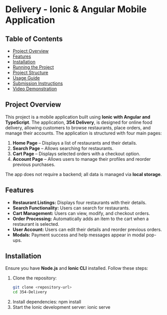 # Delivery - Ionic & Angular Mobile Application

## Table of Contents
- [Project Overview](#project-overview)
- [Features](#features)
- [Installation](#installation)
- [Running the Project](#running-the-project)
- [Project Structure](#project-structure)
- [Usage Guide](#usage-guide)
- [Submission Instructions](#submission-instructions)
- [Video Demonstration](#video-demonstration)

## Project Overview
This project is a mobile application built using **Ionic with Angular and TypeScript**. The application, **354 Delivery**, is designed for online food delivery, allowing customers to browse restaurants, place orders, and manage their accounts. The application is structured with four main pages:
1. **Home Page** – Displays a list of restaurants and their details.
2. **Search Page** – Allows searching for restaurants.
3. **Cart Page** – Displays selected orders with a checkout option.
4. **Account Page** – Allows users to manage their profiles and reorder previous purchases.

The app does not require a backend; all data is managed via **local storage**.

## Features
- **Restaurant Listings:** Displays four restaurants with their details.
- **Search Functionality:** Users can search for restaurants.
- **Cart Management:** Users can view, modify, and checkout orders.
- **Order Processing:** Automatically adds an item to the cart when a restaurant is selected.
- **User Account:** Users can edit their details and reorder previous orders.
- **Modals:** Payment success and help messages appear in modal pop-ups.

## Installation
Ensure you have **Node.js** and **Ionic CLI** installed. Follow these steps:

1. Clone the repository:
   ```sh
   git clone <repository-url>
   cd 354-Delivery
2. Install dependencies:
    npm install
3. Start the Ionic development server:
   ionic serve
